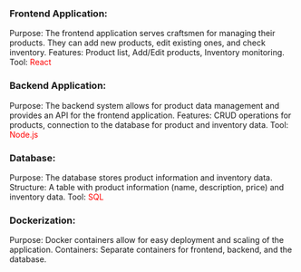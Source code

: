 ### Frontend Application:

Purpose: The frontend application serves craftsmen for managing their products. They can add new products, edit existing ones, and check inventory.
Features: Product list, Add/Edit products, Inventory monitoring.
Tool: <span style="color:red">React</span>

### Backend Application:

Purpose: The backend system allows for product data management and provides an API for the frontend application.
Features: CRUD operations for products, connection to the database for product and inventory data.
Tool: <span style="color:red">Node.js</span>

### Database:

Purpose: The database stores product information and inventory data.
Structure: A table with product information (name, description, price) and inventory data.
Tool: <span style="color:red">SQL</span>

### Dockerization:

Purpose: Docker containers allow for easy deployment and scaling of the application.
Containers: Separate containers for frontend, backend, and the database.
